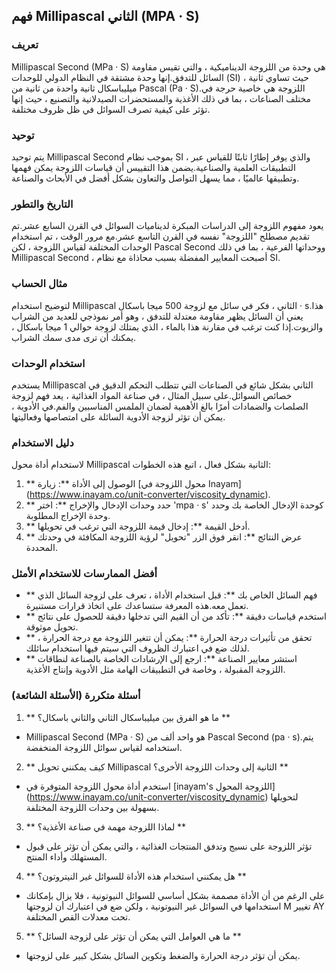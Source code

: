 ## فهم Millipascal الثاني (MPA · S)

### تعريف
Millipascal Second (MPa · S) هي وحدة من اللزوجة الديناميكية ، والتي تقيس مقاومة السائل للتدفق.إنها وحدة مشتقة في النظام الدولي للوحدات (SI) ، حيث تساوي ثانية ميليباسكال ثانية واحدة من ثانية من Pascal (Pa · S).اللزوجة هي خاصية حرجة في مختلف الصناعات ، بما في ذلك الأغذية والمستحضرات الصيدلانية والتصنيع ، حيث إنها تؤثر على كيفية تصرف السوائل في ظل ظروف مختلفة.

### توحيد
يتم توحيد Millipascal Second بموجب نظام SI ، والذي يوفر إطارًا ثابتًا للقياس عبر التطبيقات العلمية والصناعية.يضمن هذا التقييس أن قياسات اللزوجة يمكن فهمها وتطبيقها عالميًا ، مما يسهل التواصل والتعاون بشكل أفضل في الأبحاث والصناعة.

### التاريخ والتطور
يعود مفهوم اللزوجة إلى الدراسات المبكرة لديناميات السوائل في القرن السابع عشر.تم تقديم مصطلح "اللزوجة" نفسه في القرن التاسع عشر.مع مرور الوقت ، تم استخدام الوحدات المختلفة لقياس اللزوجة ، لكن Pascal Second ووحداتها الفرعية ، بما في ذلك Millipascal Second ، أصبحت المعايير المفضلة بسبب محاذاة مع نظام SI.

### مثال الحساب
لتوضيح استخدام Millipascal الثاني ، فكر في سائل مع لزوجة 500 ميجا باسكال · s.هذا يعني أن السائل يظهر مقاومة معتدلة للتدفق ، وهو أمر نموذجي للعديد من الشراب والزيوت.إذا كنت ترغب في مقارنة هذا بالماء ، الذي يمتلك لزوجة حوالي 1 ميجا باسكال ، يمكنك أن ترى مدى سمك الشراب.

### استخدام الوحدات
يستخدم Millipascal الثاني بشكل شائع في الصناعات التي تتطلب التحكم الدقيق في خصائص السوائل.على سبيل المثال ، في صناعة المواد الغذائية ، يعد فهم لزوجة الصلصات والضمادات أمرًا بالغ الأهمية لضمان الملمس المناسبين والفم.في الأدوية ، يمكن أن تؤثر لزوجة الأدوية السائلة على امتصاصها وفعاليتها.

### دليل الاستخدام
لاستخدام أداة محول Millipascal الثانية بشكل فعال ، اتبع هذه الخطوات:
1. ** الوصول إلى الأداة **: زيارة [محول اللزوجة في Inayam] (https://www.inayam.co/unit-converter/viscosity_dynamic).
2. ** حدد وحدات الإدخال والإخراج **: اختر 'mpa · s' كوحدة الإدخال الخاصة بك وحدد وحدة الإخراج المطلوبة.
3. ** أدخل القيمة **: إدخال قيمة اللزوجة التي ترغب في تحويلها.
4. ** عرض النتائج **: انقر فوق الزر "تحويل" لرؤية اللزوجة المكافئة في وحدتك المحددة.

### أفضل الممارسات للاستخدام الأمثل
- ** فهم السائل الخاص بك **: قبل استخدام الأداة ، تعرف على لزوجة السائل الذي تعمل معه.هذه المعرفة ستساعدك على اتخاذ قرارات مستنيرة.
- ** استخدم قياسات دقيقة **: تأكد من أن القيم التي تدخلها دقيقة للحصول على نتائج تحويل موثوقة.
- ** تحقق من تأثيرات درجة الحرارة **: يمكن أن تتغير اللزوجة مع درجة الحرارة ، لذلك ضع في اعتبارك الظروف التي سيتم فيها استخدام سائلك.
- ** استشر معايير الصناعة **: ارجع إلى الإرشادات الخاصة بالصناعة لنطاقات اللزوجة المقبولة ، وخاصة في التطبيقات الهامة مثل الأدوية وإنتاج الأغذية.

### أسئلة متكررة (الأسئلة الشائعة)

1. ** ما هو الفرق بين ميليباسكال الثاني والثاني باسكال؟ **
- Millipascal Second (MPa · S) هو واحد ألف من Pascal Second (pa · s).يتم استخدامه لقياس سوائل اللزوجة المنخفضة.

2. ** كيف يمكنني تحويل Millipascal الثانية إلى وحدات اللزوجة الأخرى؟ **
- استخدم أداة محول اللزوجة المتوفرة في [inayam's اللزوجة المحول] (https://www.inayam.co/unit-converter/viscosity_dynamic) لتحويلها بسهولة بين وحدات اللزوجة المختلفة.

3. ** لماذا اللزوجة مهمة في صناعة الأغذية؟ **
- تؤثر اللزوجة على نسيج وتدفق المنتجات الغذائية ، والتي يمكن أن تؤثر على قبول المستهلك وأداء المنتج.

4. ** هل يمكنني استخدام هذه الأداة للسوائل غير النيتروتون؟ **
- على الرغم من أن الأداة مصممة بشكل أساسي للسوائل النيوتونية ، فلا يزال بإمكانك استخدامها في السوائل غير النيوتونية ، ولكن ضع في اعتبارك أن لزوجتها M تغيير AY تحت معدلات القص المختلفة.

5. ** ما هي العوامل التي يمكن أن تؤثر على لزوجة السائل؟ **
- يمكن أن تؤثر درجة الحرارة والضغط وتكوين السائل بشكل كبير على لزوجتها.